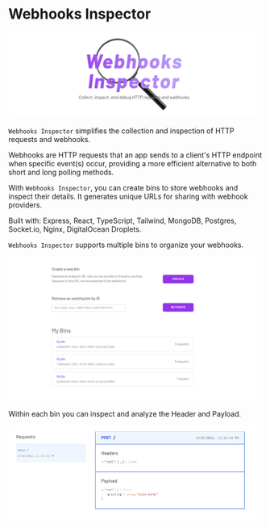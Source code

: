 # Webhooks Inspector

![Logo](./images/logo.png)


`Webhooks Inspector` simplifies the collection and inspection of HTTP requests and webhooks. 

Webhooks are HTTP requests that an app sends to a client's HTTP endpoint when specific event(s) occur, providing a more efficient alternative to both short and long polling methods.

With `Webhooks Inspector`, you can create bins to store webhooks and inspect their details. It generates unique URLs for sharing with webhook providers.


Built with: Express, React, TypeScript, Tailwind, MongoDB, Postgres, Socket.io, Nginx, DigitalOcean Droplets.

`Webhooks Inspector` supports multiple bins to organize your webhooks.


![interface](./images/interface.png)

Within each bin you can inspect and analyze the Header and Payload.


![webhook_details](./images/webhook_details.png)